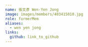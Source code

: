 ```yaml
---
name: 張文彥 Wen-Yen Jong 
image: images/members/403415010.jpg 
role: formerMem
aliases:
  - wen yen jong
links:
  github: link_to_github 
---
```

